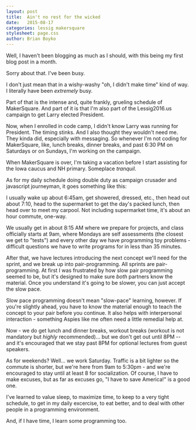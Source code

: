 ```yaml
---
layout: post
title:  Ain't no rest for the wicked
date:   2015-08-17
categories: lessig makersquare
stylesheet: page.css
author: Brian Boyko
---
```


Well, I haven't been blogging as much as I should, with this being my first blog post in a month. 

Sorry about that. I've been busy. 

I don't just mean that in a wishy-washy "oh, I didn't make time" kind of way. I literally have been *extremely* busy. 

Part of that is the intense and, quite frankly, grueling schedule of MakerSquare. And part of it is that I'm also part of the Lessig2016.us campaign to get Larry elected President. <!-- break -->

Now, when I enrolled in code camp, I didn't know Larry was running for President.  The timing stinks.  And I also thought they wouldn't need me.  They kinda did, especially with messaging.  So whenever I'm not coding for MakerSquare, like, lunch breaks, dinner breaks, and past 6:30 PM on Saturdays or on Sundays, I'm working on the campaign. 

When MakerSquare is over, I'm taking a vacation before I start assisting for the Iowa caucus and NH primary.  Someplace *tranquil*. 

As for my daily schedule doing double duty as campaign crusader and javascript journeyman, it goes something like this: 

I usually wake up about 6:45am, get showered, dressed, etc., then head out about 7:10, head to the supermarket to get the day's packed lunch, then head over to meet my carpool. Not including supermarket time, it's about an hour commute, one-way. 

We usually get in about 8:15 AM where we prepare for projects, and class officially starts at 9am, where Mondays are self assessments (the closest we get to "tests") and every other day we have programming toy problems - difficult questions we have to write programs for in less than 35 minutes.  

After that, we have lectures introducing the next concept we'll need for the sprint, and we break up into pair-programming.  All sprints are pair-programming. At first I was frustrated by how slow pair programming seemed to be, but it's designed to make sure *both* partners know the material.  Once you understand it's going to be slower, you can just accept the slow pace.  

Slow pace programming doesn't mean "slow-pace" learning, however.  If you're slightly ahead, you have to know the material enough to teach the concept to your pair before you continue.  It also helps with interpersonal interaction - something Aspies like me often need a little remedial help at. 

Now - we do get lunch and dinner breaks, workout breaks (workout is not mandatory but *highly* recommended)... but we don't get out until 8PM -- and it's encouraged that we stay past 8PM for optional lectures from guest speakers.  

As for weekends? Well... we work Saturday. Traffic is a bit lighter so the commute is shorter, but we're here from 9am to 5:30pm - and we're encouraged to stay until at least 8 for socialization.  Of course, I have to make excuses, but as far as excuses go, "I have to save America!" is a good one. 

I've learned to value sleep, to maximize time, to keep to a very tight schedule, to get in my daily excercise, to eat better, and to deal with other people in a programming environment. 

And, if I have time, I learn some programming too. 